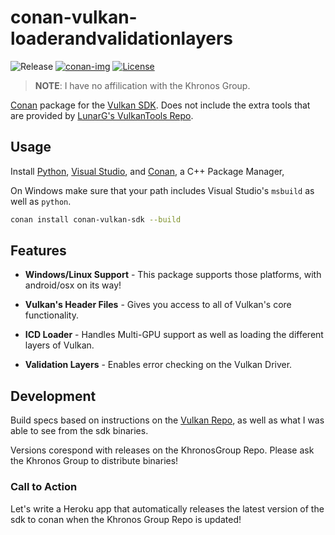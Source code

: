 # conan-vulkan-loaderandvalidationlayers

![Release][release-img] [![conan-img]][conan-url] [![License][license-img]][license-url]

> **NOTE**: I have no affilication with the Khronos Group. 

[Conan](https://conan.io) package for the [Vulkan SDK](https://github.com/KhronosGroup/Vulkan-LoaderAndValidationLayers.git). Does not include the extra tools that are provided by [LunarG's VulkanTools Repo](https://github.com/LunarG/VulkanTools).


## Usage

Install [Python](https://www.python.org/downloads/), [Visual Studio](https://www.visualstudio.com/en-us/visual-studio-homepage-vs.aspx), and [Conan](https://www.conan.io/), a C++ Package Manager, 

On Windows make sure that your path includes Visual Studio's `msbuild` as well as `python`.

```bash
conan install conan-vulkan-sdk --build
```

## Features

- **Windows/Linux Support** - This package supports those platforms, with android/osx on its way!

- **Vulkan's Header Files** - Gives you access to all of Vulkan's core functionality.

- **ICD Loader** - Handles Multi-GPU support as well as loading the different layers of Vulkan.

- **Validation Layers** - Enables error checking on the Vulkan Driver.

## Development

Build specs based on instructions on the [Vulkan Repo](https://github.com/KhronosGroup/Vulkan-LoaderAndValidationLayers/blob/master/BUILD.md), as well as what I was able to see from the sdk binaries. 

Versions corespond with releases on the KhronosGroup Repo. Please ask the Khronos Group to distribute binaries! 

### Call to Action

Let's write a Heroku app that automatically releases the latest version of the sdk to conan when the Khronos Group Repo is updated! 

[release-img]: https://img.shields.io/badge/release-1.0.21.0-B46BD6.svg?style=flat-square
[conan-img]: https://img.shields.io/badge/conan.io-1.0.21.0-green.svg?style=flat-square
[conan-url]: https://www.conan.io/source/vulkan-sdk/1.0.21.0/alaingalvan/testing
[license-img]: http://img.shields.io/:license-apache-blue.svg?style=flat-square
[license-url]: http://www.apache.org/licenses/LICENSE-2.0
